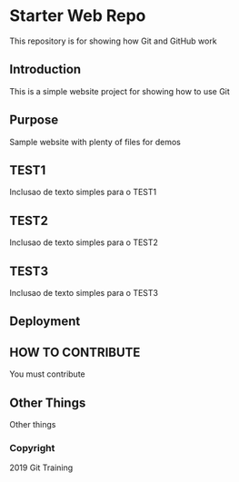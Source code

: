 # Starter Web Repo
This repository is for showing how Git and GitHub work

## Introduction
This is a simple website project for showing how to use Git

## Purpose
Sample website with plenty of files for demos

## TEST1
Inclusao de texto simples para o TEST1

## TEST2
Inclusao de texto simples para o TEST2

## TEST3
Inclusao de texto simples para o TEST3

## Deployment

## HOW TO CONTRIBUTE
You must contribute

## Other Things
Other things

### Copyright
2019 Git Training